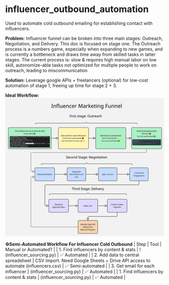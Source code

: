 # influencer_outbound_automation
Used to automate cold outbound emailing for establishing contact with influencers.

**Problem:** Influencer funnel can be broken into three main stages: Outreach, Negotiation, and Delivery. This doc is focused on stage one. The Outreach process is a numbers game, especially when expanding to new games, and is currently a bottleneck and draws time away from skilled tasks in latter stages. The current process is:
slow & requires high manual labor on low skill, autonomize-able tasks not optimized for multiple people to work on outreach, leading to miscommunication

**Solution:** Leverage google APIs + freelancers (optional) for low-cost automation of stage 1, freeing up time for stage 2 + 3. 

**Ideal Workflow:**
![screenshot](Flowchart.jpg)

**⚙️Semi-Automated Workflow For Influencer Cold Outbound**
| Step | Tool | Manual or Automated? |
| 1. Find influencers by content & stats | !(influencer_sourcing.py) | ✅ Automated |
| 2. Add data to central spreadsheet | CSV import. Need Google Sheets + Drive API access to automate (influencers.csv)
 | ✅ Semi-automated |
| 3. Get email for each influencer | (influencer_sourcing.py) | ✅ Automated |
| 1. Find influencers by content & stats | (influencer_sourcing.py) | ✅ Automated |
